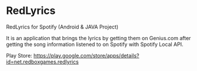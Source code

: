 # RedLyrics
RedLyrics for Spotify (Android & JAVA Project)
 
It is an application that brings the lyrics by getting them on Genius.com after getting the song information listened to on Spotify with Spotify Local API.

Play Store: https://play.google.com/store/apps/details?id=net.redboxgames.redlyrics
